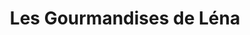 ---
title: "Les Gourmandises de Léna"
url: /saint-valery-sur-somme/les-gourmandises-de-lena/
shop: thé
---